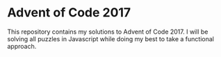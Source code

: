 # Advent of Code 2017

This repository contains my solutions to Advent of Code 2017. I will be solving
all puzzles in Javascript while doing my best to take a functional approach.
